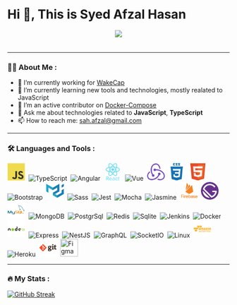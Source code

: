 
# Hi 👋, This is Syed Afzal Hasan
    
<!-- ## I am a passionate Senior Software Engineer, a technology enthusiast and a design pattern lover! -->


<div id="header" align="center">
  <img src="https://media.giphy.com/media/qgQUggAC3Pfv687qPC/giphy.gif" width="250"/>
    <br />
    <img src="https://komarev.com/ghpvc/?username=syed-afzal&style=flat-square&color=red" alt=""/>
  <!--
    <div id="badges">
    <a href="your-linkedin-URL">
      <img src="" alt="LinkedIn Badge"/>
    </a>
    <a href="your-youtube-URL">
      <img src="https://img.shields.io/badge/YouTube-red?style=for-the-badge&logo=youtube&logoColor=white" alt="Youtube Badge"/>
    </a>
    <a href="your-twitter-URL">
      <img src="https://img.shields.io/badge/Twitter-blue?style=for-the-badge&logo=twitter&logoColor=white" alt="Twitter Badge"/>
    </a>
  </div>
 -->
</div>

---

### :man_technologist: About Me :
- 🔭 I’m currently working for [WakeCap](https://www.wakecap.com)
- 🌱 I’m currently learning new tools and technologies, mostly realated to JavaScript
- 👯 I’m an active contributor on [Docker-Compose](https://img.shields.io/badge/docker--compose-awsome-blue)
- 💬 Ask me about technologies related to **JavaScript**, **TypeScript**
- 📫 How to reach me: [sah.afzal@gmail.com](mailto:sah.afzal@gmail.com.com?subject=[GitHub])

---

### :hammer_and_wrench: Languages and Tools :

<div>
     <img src="https://github.com/devicons/devicon/blob/master/icons/javascript/javascript-original.svg" title="JavaScript" alt="JavaScript" width="40" height="40"/>&nbsp;
    <img src="https://cdn.jsdelivr.net/gh/devicons/devicon/icons/typescript/typescript-original.svg"  title="TypeScript" alt="TypeScript" width="40" height="40"/>&nbsp;
    <img src="https://cdn.jsdelivr.net/gh/devicons/devicon/icons/angularjs/angularjs-original.svg" title="Angular" alt="Angular" width="40" height="40"/>&nbsp;
  <img src="https://github.com/devicons/devicon/blob/master/icons/react/react-original-wordmark.svg" title="React" alt="React" width="40" height="40"/>&nbsp;
    <img src="https://cdn.jsdelivr.net/gh/devicons/devicon/icons/vuejs/vuejs-original.svg"  title="Vue" alt="Vue" width="40" height="40"/>&nbsp;
  <img src="https://github.com/devicons/devicon/blob/master/icons/redux/redux-original.svg" title="Redux" alt="Redux " width="40" height="40"/>&nbsp;
  <img src="https://github.com/devicons/devicon/blob/master/icons/css3/css3-plain-wordmark.svg"  title="CSS3" alt="CSS" width="40" height="40"/>&nbsp;
  <img src="https://github.com/devicons/devicon/blob/master/icons/html5/html5-original.svg" title="HTML5" alt="HTML" width="40" height="40"/>&nbsp;
   <img src="https://cdn.jsdelivr.net/gh/devicons/devicon/icons/bootstrap/bootstrap-original.svg" title="Bootstrap" alt="Bootstrap" width="40" height="40"/>&nbsp;
    <img src="https://github.com/devicons/devicon/blob/master/icons/materialui/materialui-original.svg" title="Material UI" alt="Material UI" width="40" height="40"/>&nbsp;
    <img src="https://cdn.jsdelivr.net/gh/devicons/devicon/icons/sass/sass-original.svg"  title="Sass" alt="Sass" width="40" height="40"/>&nbsp;
    <img src="https://cdn.jsdelivr.net/gh/devicons/devicon/icons/jest/jest-plain.svg" title="Jest" alt="Jest" width="40" height="40"/>&nbsp;
    <img src="https://cdn.jsdelivr.net/gh/devicons/devicon/icons/mocha/mocha-plain.svg" title="Mocha" alt="Mocha" width="40" height="40"/>&nbsp;
    <img src="https://cdn.jsdelivr.net/gh/devicons/devicon/icons/jasmine/jasmine-plain-wordmark.svg"  title="Jasmine" alt="Jasmine" width="40" height="40"/>&nbsp;
    <img src="https://github.com/devicons/devicon/blob/master/icons/firebase/firebase-plain-wordmark.svg" title="Firebase" alt="Firebase" width="40" height="40"/>&nbsp;
  <img src="https://github.com/devicons/devicon/blob/master/icons/gatsby/gatsby-original.svg" title="Gatsby"  alt="Gatsby" width="40" height="40"/>&nbsp;
  <img src="https://github.com/devicons/devicon/blob/master/icons/mysql/mysql-original-wordmark.svg" title="MySQL"  alt="MySQL" width="40" height="40"/>&nbsp;
    <img src="https://cdn.jsdelivr.net/gh/devicons/devicon/icons/mongodb/mongodb-original-wordmark.svg" title="MongoDB"  alt="MongoDB" width="40" height="40"/>&nbsp;
    <img src="https://cdn.jsdelivr.net/gh/devicons/devicon/icons/postgresql/postgresql-original-wordmark.svg" title="PostgrSql"  alt="PostgrSql" width="40" height="40"/>&nbsp;
    <img src="https://cdn.jsdelivr.net/gh/devicons/devicon/icons/redis/redis-original.svg"  title="Redis"  alt="Redis" width="40" height="40"/>&nbsp;
    <img src="https://cdn.jsdelivr.net/gh/devicons/devicon/icons/sqlite/sqlite-original-wordmark.svg"  title="Sqlite"  alt="Sqlite" width="40" height="40"/>&nbsp;
    <img src="https://cdn.jsdelivr.net/gh/devicons/devicon/icons/jenkins/jenkins-original.svg" title="Jenkins"  alt="Jenkins" width="40" height="40"/>&nbsp;
    <img src="https://cdn.jsdelivr.net/gh/devicons/devicon/icons/docker/docker-original-wordmark.svg" title="Docker"  alt="Docker" width="40" height="40"/>&nbsp;
    <img src="https://github.com/devicons/devicon/blob/master/icons/nodejs/nodejs-original-wordmark.svg" title="NodeJS" alt="NodeJS" width="40" height="40"/>&nbsp;
    <img src="https://cdn.jsdelivr.net/gh/devicons/devicon/icons/express/express-original-wordmark.svg" title="Express" alt="Express" width="40" height="40"/>&nbsp;
    <img src="https://cdn.jsdelivr.net/gh/devicons/devicon/icons/nestjs/nestjs-plain-wordmark.svg" title="NestJS" alt="NestJS" width="40" height="40"/>&nbsp;
    <img src="https://cdn.jsdelivr.net/gh/devicons/devicon/icons/graphql/graphql-plain-wordmark.svg"  title="GraphQL" alt="GraphQL" width="40" height="40"/>&nbsp;
    <img src="https://cdn.jsdelivr.net/gh/devicons/devicon/icons/socketio/socketio-original-wordmark.svg" title="SocketIO" alt="SocketIO" width="40" height="40"/>&nbsp;
    <img src="https://cdn.jsdelivr.net/gh/devicons/devicon/icons/linux/linux-original.svg" title="Linux" alt="Linux" width="40" height="40"/>&nbsp;
  <img src="https://github.com/devicons/devicon/blob/master/icons/amazonwebservices/amazonwebservices-plain-wordmark.svg" title="AWS" alt="AWS" width="40" height="40"/>&nbsp;
    <img src="https://cdn.jsdelivr.net/gh/devicons/devicon/icons/heroku/heroku-plain-wordmark.svg"  title="Heroku" alt="Heroku" width="40" height="40"/>&nbsp;
  <img src="https://github.com/devicons/devicon/blob/master/icons/git/git-original-wordmark.svg" title="Git" **alt="Git" width="40" height="40"/>&nbsp;
    <img src="https://cdn.jsdelivr.net/gh/devicons/devicon/icons/figma/figma-original.svg" title="Figma" **alt="Figma" width="40" height="40"/>&nbsp;
</div>

---

### :fire: My Stats :

[![GitHub Streak](http://github-readme-streak-stats.herokuapp.com?user=syed-afzal&theme=dark&date_format=M%20j%5B%2C%20Y%5D)](https://git.io/streak-stats)

